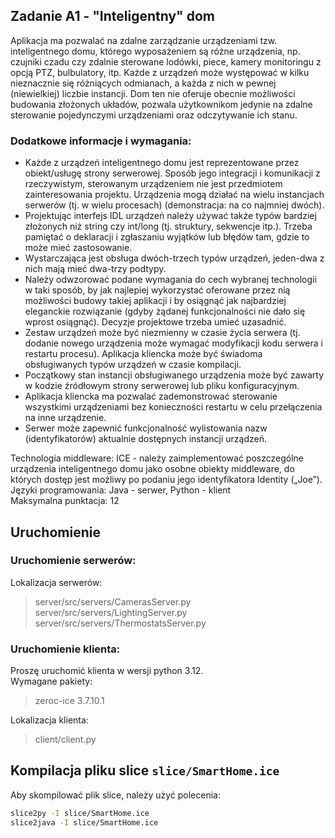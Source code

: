 ## Zadanie A1 - "Inteligentny" dom

Aplikacja ma pozwalać na zdalne zarządzanie urządzeniami tzw. inteligentnego domu, którego wyposażeniem są różne urządzenia, 
np. czujniki czadu czy zdalnie sterowane lodówki, piece, kamery monitoringu z opcją PTZ, bulbulatory, itp. 
Każde z urządzeń może występować w kilku nieznacznie się różniących odmianach, a każda z nich w pewnej (niewielkiej) liczbie instancji. 
Dom ten nie oferuje obecnie możliwości budowania złożonych układów, pozwala użytkownikom jedynie na zdalne sterowanie pojedynczymi urządzeniami oraz odczytywanie ich stanu.

### Dodatkowe informacje i wymagania:

- Każde z urządzeń inteligentnego domu jest reprezentowane przez obiekt/usługę strony serwerowej. Sposób jego integracji i komunikacji z rzeczywistym, sterowanym urządzeniem nie jest przedmiotem zainteresowania projektu. Urządzenia mogą działać na wielu instancjach serwerów (tj. w wielu procesach) (demonstracja: na co najmniej dwóch).
- Projektując interfejs IDL urządzeń należy używać także typów bardziej złożonych niż string czy int/long (tj. struktury, sekwencje itp.). Trzeba pamiętać o deklaracji i zgłaszaniu wyjątków lub błędów tam, gdzie to może mieć zastosowanie.
- Wystarczająca jest obsługa dwóch-trzech typów urządzeń, jeden-dwa z nich mają mieć dwa-trzy podtypy.
- Należy odwzorować podane wymagania do cech wybranej technologii w taki sposób, by jak najlepiej wykorzystać oferowane przez nią możliwości budowy takiej aplikacji i by osiągnąć jak najbardziej eleganckie rozwiązanie (gdyby żądanej funkcjonalności nie dało się wprost osiągnąć). Decyzje projektowe trzeba umieć uzasadnić.
- Zestaw urządzeń może być niezmienny w czasie życia serwera (tj. dodanie nowego urządzenia może wymagać modyfikacji kodu serwera i restartu procesu). Aplikacja kliencka może być świadoma obsługiwanych typów urządzeń w czasie kompilacji.
- Początkowy stan instancji obsługiwanego urządzenia może być zawarty w kodzie źródłowym strony serwerowej lub pliku konfiguracyjnym.
- Aplikacja kliencka ma pozwalać zademonstrować sterowanie wszystkimi urządzeniami bez konieczności restartu w celu przełączenia na inne urządzenie.
- Serwer może zapewnić funkcjonalność wylistowania nazw (identyfikatorów) aktualnie dostępnych instancji urządzeń.

Technologia middleware: ICE - należy zaimplementować poszczególne urządzenia inteligentnego domu jako osobne obiekty middleware, 
do których dostęp jest możliwy po podaniu jego identyfikatora Identity („Joe”).  
Języki programowania: Java - serwer, Python - klient  
Maksymalna punktacja: 12

## Uruchomienie

### Uruchomienie serwerów:

Lokalizacja serwerów:  
> server/src/servers/CamerasServer.py  
> server/src/servers/LightingServer.py  
> server/src/servers/ThermostatsServer.py  

### Uruchomienie klienta:

Proszę uruchomić klienta w wersji python 3.12.  
Wymagane pakiety:
> zeroc-ice 3.7.10.1

Lokalizacja klienta:
> client/client.py


## Kompilacja pliku slice `slice/SmartHome.ice`

Aby skompilować plik slice, należy użyć polecenia:
```bash
slice2py -I slice/SmartHome.ice
slice2java -I slice/SmartHome.ice
```
